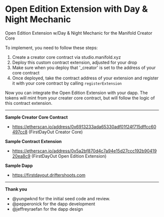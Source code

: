 # Open Edition Extension with Day & Night Mechanic

Open Edition Extension w/Day &amp; Night Mechanic for the Manifold Creator Core

To implement, you need to follow these steps:

1. Create a creator core contract via studio.manifold.xyz
2. Deploy this custom contract extension, adjusted for your drop
3. Make sure when you deploy that '_creator' is set to the address of your core contract
4. Once deployed, take the contract address of your extension and register it with your core contract by calling `registerExtension`

Now you can integrate the Open Edition Extension with your dapp. The tokens will mint from your creater core contract, but will follow the logic of this contract extension. 

---
**Sample Creator Core Contract**
* https://etherscan.io/address/0x6913233ada65330adf01f24f715dffcc60497cc8 (FirstDayOut Creator Core)

**Sample Contract Extension**
* https://etherscan.io/address/0x5a2bf870d4c7a94e15d27ccc192b9041920ea8c9 (FirstDayOut Open Edition Extension)

**Sample Dapp**
* https://firstdayout.driftershoots.com

---
**Thank you**
- @yungwknd for the initial seed code and review.
- @pepperonick for the dapp development
- @jeffreyraefan for the dapp design
